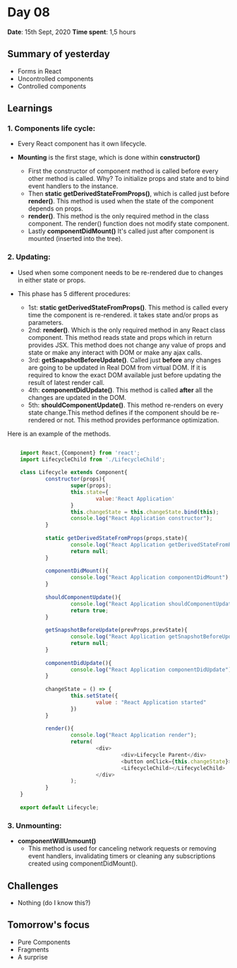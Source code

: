 # Day 08

**Date**: 15th Sept, 2020
**Time spent**: 1,5 hours

## Summary of yesterday

- Forms in React
- Uncontrolled components
- Controlled components

## Learnings

### 1. Components life cycle:

  - Every React component has it own lifecycle.
  
  - **Mounting** is the first stage, which is done within **constructor()**
    - First the constructor of component method is called before every other method is called. Why? To initialize props and state and to bind event handlers to the instance.
    - Then **static getDerivedStateFromProps()**, which is called just before **render()**. This method is used when the state of the component depends on props. 
    - **render()**. This method is the only required method in the class component. The render() function does not modify state component.
    - Lastly **componentDidMount()** It's called just after component is mounted (inserted into the tree). 


### 2. Updating:

- Used when some component needs to be re-rendered due to changes in either state or props.

- This phase has 5 different procedures: 
  - 1st: **static getDerivedStateFromProps()**. This method is called every time the component is re-rendered. it takes state and/or props as parameters. 
  - 2nd: **render()**. Which is the only required method in any React class component. This method reads state and props which in return provides JSX. 
This method does not change any value of props and state or make any interact with DOM or make any ajax calls.
  - 3rd: **getSnapshotBeforeUpdate()**. Called just **before** any changes are going to be updated in Real DOM from virtual DOM. If it is required to know the exact DOM available just before updating the result of latest render call.
  - 4th: **componentDidUpdate()**. This method is called **after** all the changes are updated in the DOM.
  - 5th: **shouldComponentUpdate()**. This method re-renders on every state change.This method defines if the component should be re-rendered or not. This method provides performance optimization.
  
Here is an example of the methods.
```js

    import React,{Component} from 'react';  
    import LifecycleChild from './LifecycleChild';  
              
    class Lifecycle extends Component{  
            constructor(props){  
                    super(props);  
                    this.state={  
                            value:'React Application'  
                    }  
                    this.changeState = this.changeState.bind(this);  
                    console.log("React Application constructor");  
            }  
      
            static getDerivedStateFromProps(props,state){  
                    console.log("React Application getDerivedStateFromProps");  
                    return null;  
            }  
      
            componentDidMount(){  
                    console.log("React Application componentDidMount");  
            }  
      
            shouldComponentUpdate(){  
                    console.log("React Application shouldComponentUpdate");  
                    return true;  
            }  
      
            getSnapshotBeforeUpdate(prevProps,prevState){  
                    console.log("React Application getSnapshotBeforeUpdate");  
                    return null;  
            }  
      
            componentDidUpdate(){  
                    console.log("React Application componentDidUpdate");  
            }  
      
            changeState = () => {   
                    this.setState({  
                            value : "React Application started"  
                    })  
            }  
      
            render(){  
                    console.log("React Application render");  
                    return(  
                            <div>  
                                    <div>Lifecycle Parent</div>  
                                    <button onClick={this.changeState}>Click Me</button>  
                                    <LifecycleChild></LifecycleChild>  
                            </div>  
                    );  
            }  
    }  
      
    export default Lifecycle;  
```

### 3. Unmounting:

- **componentWillUnmount()**
  - This method is used for canceling network requests or removing event handlers, invalidating timers or cleaning any subscriptions created using componentDidMount().

## Challenges

- Nothing (do I know this?)
  
## Tomorrow's focus
- Pure Components
- Fragments
- A surprise
